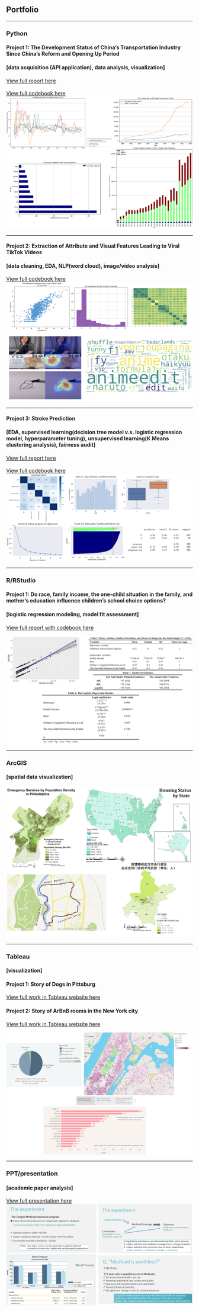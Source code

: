 ## Portfolio

---

### Python

#### Project 1: The Development Status of China’s Transportation Industry Since China’s Reform and Opening Up Period
#### [data acquisition (API application), data analysis, visualization]

[View full report here](/pdf/Python_report1.pdf)
<br><br>
[View full codebook here](https://colab.research.google.com/drive/1MCnHu_985hMl7dknLlKqfc-beyw0ktcA?usp=sharing)
<img src="images/python_1.jpg?raw=true"/>

---
#### Project 2: Extraction of Attribute and Visual Features Leading to Viral TikTok Videos
#### [data cleaning, EDA, NLP(word cloud), image/video analysis]
[View full codebook here](https://colab.research.google.com/drive/1YHJSX09HjTB3ub-9vK1B_H6jQTYpLzL1?usp=sharing)
<img src="images/Project2.png?raw=true"/>

---
#### Project 3: Stroke Prediction
#### [EDA, supervised learning(decision tree model v.s. logistic regression model, hyperparameter tuning), unsupervised learning(K Means clustering analysis), fairness audit]
[View full report here](/pdf/Stroke_Prediction.pdf)
<br><br>
[View full codebook here](https://colab.research.google.com/drive/1zDGUliY_vuKWDiIQ2n5nSVRmNMPyh8bg?usp=sharing)
<img src="images/3.jpg?raw=true"/>

---

### R/RStudio

#### Project 1: Do race, family income, the one-child situation in the family, and mother’s education influence children’s school choice options? 
#### [logistic regression modeling, model fit assessment]
[View full report with codebook here](/pdf/Python_report1.pdf)

<img src="images/r11.jpg?raw=true"/>

---
### ArcGIS
#### [spatial data visualization]
<img src="images/gis.jpg?raw=true"/>

---
### Tableau 
#### [visualization]
#### Project 1: Story of Dogs in Pittsburg
[View full work in Tableau website here](https://public.tableau.com/app/profile/yanxi7528/viz/worksheet_16337265065280/StoryofDogsinPittsburgYanxiZeng?publish=yes)

#### Project 2: Story of ArBnB rooms in the New York city
[View full work in Tableau website here](https://public.tableau.com/app/profile/yanxi7528/viz/hw3_16344411414210/StoryofArBnBroomsintheNewYorkcity)

<img src="images/tableau5.jpg?raw=true"/>

---
### PPT/presentation
#### [academic paper analysis]
[View full presentation here](/pdf/Presentation_YanxiZeng_1224.pdf)
<img src="images/5.jpg?raw=true"/>

